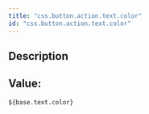 ```yaml
---
title: "css.button.action.text.color"
id: "css.button.action.text.color"
---
```

## Description



## Value: 
```
${base.text.color}
```